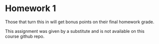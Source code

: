 # Homework 1

Those that turn this in will get bonus points on their final homework grade.  

This assignment was given by a substitute and is not available on this course github repo.
